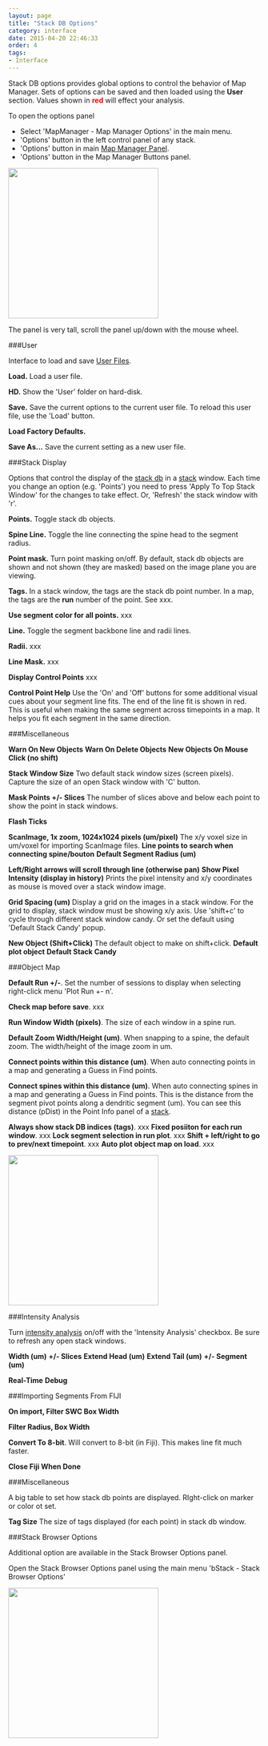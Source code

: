 ```yaml
---
layout: page
title: "Stack DB Options"
category: interface
date: 2015-04-20 22:46:33
order: 4
tags:
- Interface
---
```



Stack DB options provides global options to control the behavior of Map Manager. Sets of options can be saved and then loaded using the **User** section. Values shown in <font color="red"><strong>red</strong></font> will effect your analysis.

To open the options panel

  - Select 'MapManager - Map Manager Options' in the main menu.
  - 'Options' button in the left control panel of any stack.
  - 'Options' button in main [Map Manager Panel][5].
  - 'Options' button in the Map Manager Buttons panel.

<IMG class="img-float-left" SRC="../images/mm3/mm3-options-top.png" WIDTH="300">

The panel is very tall, scroll the panel up/down with the mouse wheel.

###User

Interface to load and save [User Files][3].

**Load.** Load a user file.

**HD.** Show the 'User' folder on hard-disk.

**Save.** Save the current options to the current user file. To reload this user file, use the 'Load' button.

**Load Factory Defaults.**

**Save As...** Save the current setting as a new user file.


###Stack Display

Options that control the display of the [stack db][2] in a [stack][1] window. Each time you change an option (e.g. 'Points') you need to press 'Apply To Top Stack Window' for the changes to take effect. Or, 'Refresh' the stack window with 'r'.

**Points.** Toggle stack db objects.

**Spine Line.** Toggle the line connecting the spine head to the segment radius.

**Point mask.** Turn point masking on/off. By default, stack db objects are shown and not shown (they are masked) based on the image plane you are viewing.

**Tags.** In a stack window, the tags are the stack db point number. In a map, the tags are the **run** number of the point. See xxx.

**Use segment color for all points.** xxx

**Line.** Toggle the segment backbone line and radii lines.

**Radii.** xxx

**Line Mask.** xxx

**Display Control Points** xxx

**Control Point Help** Use the 'On' and 'Off' buttons for some additional visual cues about your segment line fits. The end of the line fit is shown in red. This is useful when making the same segment across timepoints in a map. It helps you fit each segment in the same direction.


###Miscellaneous

**Warn On New Objects**
**Warn On Delete Objects**
**New Objects On Mouse Click (no shift)**

**Stack Window Size** Two default stack window sizes (screen pixels). Capture the size of an open Stack window with 'C' button.

**Mask Points +/- Slices** The number of slices above and below each point to show the point in stack windows. 

**Flash Ticks**

**ScanImage, 1x zoom, 1024x1024 pixels (um/pixel)** The x/y voxel size in um/voxel for importing ScanImage files.
**Line points to search when connecting spine/bouton**
**Default Segment Radius (um)**


**Left/Right arrows will scroll through line (otherwise pan)**
**Show Pixel Intensity (display in history)** Prints the pixel intensity and x/y coordinates as mouse is moved over a stack window image.

**Grid Spacing (um)** Display a grid on the images in a stack window. For the grid to display, stack window must be showing x/y axis. Use 'shift+c' to cycle through different stack window candy. Or set the default using 'Default Stack Candy' popup.

**New Object (Shift+Click)** The default object to make on shift+click.
**Default plot object**
**Default Stack Candy**

###Object Map

**Default Run +/-**. Set the number of sessions to display when selecting right-click menu 'Plot Run +- n'.

**Check map before save**. xxx

**Run Window Width (pixels)**. The size of each window in a spine run.

**Default Zoom Width/Height (um)**. When snapping to a spine, the default zoom. The width/height of the image zoom in um.

**Connect points within this distance (um)**. When auto connecting points in a map and generating a Guess in Find points.

**Connect spines within this distance (um)**. When auto connecting spines in a map and generating a Guess in Find points. This is the distance from the segment pivot points along a dendritic segment (um). You can see this distance (pDist) in the Point Info panel of a [stack][1].

**Always show stack DB indices (tags)**. xxx
**Fixed posiiton for each run window**. xxx
**Lock segment selection in run plot**. xxx
**Shift + left/right to go to prev/next timepoint**. xxx
**Auto plot object map on load**. xxx


<IMG class="img-float-left" SRC="../images/mm3/mm3-options-bottom.png" WIDTH="300">

###Intensity Analysis

Turn [intensity analysis][4] on/off with the 'Intensity Analysis' checkbox. Be sure to refresh any open stack windows.

**Width (um)**
**+/- Slices**
**Extend Head (um)**
**Extend Tail (um)**
**+/- Segment (um)**

**Real-Time**
**Debug**

###Importing Segments From FIJI

**On import, Filter SWC Box Width**

**Filter Radius, Box Width**

**Convert To 8-bit**. Will convert to 8-bit (in Fiji). This makes line fit much faster.

**Close Fiji When Done**

###Miscellaneous

A big table to set how stack db points are displayed. RIght-click on marker or color ot set.

**Tag Size** The size of tags displayed (for each point) in stack db window.

<div class="print-page-break"></div>

###Stack Browser Options

Additional option are available in the Stack Browser Options panel.

Open the Stack Browser Options panel using the main menu 'bStack - Stack Browser Options'

<IMG class="img-float-left" SRC="../images/mm3/mm3-stack-browser-options.png" WIDTH="300">

<div class="print-page-break"></div>

[1]: /mapmanager/stack/
[2]: /mapmanager/annotating-a-stack/
[3]: /mapmanager/user-files/
[4]: /mapmanager/intensity/
[5]: /mapmanager/main-panel/
